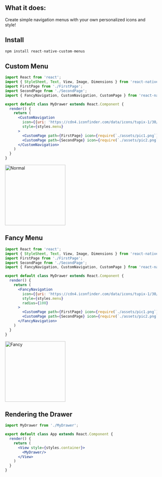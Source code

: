 ## What it does:

Create simple navigation menus with your own personalized icons and style!


## Install
```jsx
npm install react-native-custom-menus
```


## Custom Menu
```jsx
import React from 'react';
import { StyleSheet, Text, View, Image, Dimensions } from 'react-native';
import FirstPage from './FirstPage';
import SecondPage from './SecondPage';
import { FancyNavigation, CustomNavigation, CustomPage } from 'react-native-custom-menus';

export default class MyDrawer extends React.Component {
  render() {
    return (
      <CustomNavigation
        icon={{uri: 'https://cdn4.iconfinder.com/data/icons/tupix-1/30/list-512.png'}}
        style={styles.menu}
      >
        <CustomPage path={FirstPage} icon={require(`./assets/pic1.png`)}/>
        <CustomPage path={SecondPage} icon={require(`./assets/pic2.png`)}/>
      </CustomNavigation>
    )
  }
}
```
<img src="https://i.imgur.com/hFr9Wmb.gif" alt="Normal" style="width: 200px;"/>


## Fancy Menu
```jsx
import React from 'react';
import { StyleSheet, Text, View, Image, Dimensions } from 'react-native';
import FirstPage from './FirstPage';
import SecondPage from './SecondPage';
import { FancyNavigation, CustomNavigation, CustomPage } from 'react-native-custom-menus';

export default class MyDrawer extends React.Component {
  render() {
    return (
      <FancyNavigation
        icon={{uri: 'https://cdn4.iconfinder.com/data/icons/tupix-1/30/list-512.png'}}
        style={styles.menu}
        radius={100}
      >
        <CustomPage path={FirstPage} icon={require(`./assets/pic1.png`)}/>
        <CustomPage path={SecondPage} icon={require(`./assets/pic2.png`)}/>
      </FancyNavigation>
    )
  }
}
```
<img src="https://i.imgur.com/oBEliwE.gif" alt="Fancy" style="width: 200px;"/>


## Rendering the Drawer

```jsx
import MyDrawer from './MyDrawer';

export default class App extends React.Component {
  render() {
    return (
      <View style={styles.container}>
        <MyDrawer/>
      </View>
    )
  }
}
```
